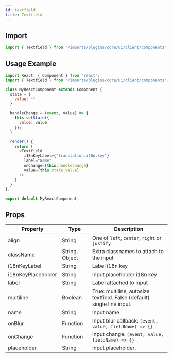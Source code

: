 ```yaml
---
id: textfield
title: Textfield
---
```

    
## Import

```javascript
import { Textfield } from "/imports/plugins/core/ui/client/components";
```

## Usage Example

```javascript
import React, { Component } from "react";
import { Textfield } from "/imports/plugins/core/ui/client/components";

class MyReactComponent extends Component {
  state = {
    value: ""
  }

  handleChange = (event, value) => {
    this.setState({
      value: value
    });
  }

  render() {
    return (
      <Textfield
        i18nKeyLabel={"translation.i18n.key"}
        label="Name"
        onChange={this.handleChange}
        value={this.state.value}
      />
    )
  }
};

export default MyReactComponent;
```

## Props

| Property           | Type           | Description                                                             |
| ------------------ | -------------- | ----------------------------------------------------------------------- |
| align              | String         | One of `left`, `center`, `right` or `justify`                           |
| className          | String, Object | Extra classnames to attach to the input                                 |
| i18nKeyLabel       | String         | Label i18n key                                                          |
| i18nKeyPlaceholder | String         | Input placeholder i18n key                                              |
| label              | String         | Label attached to input                                                 |
| multiline          | Boolean        | True: multiline, autosize textfield. False (default) single line input. |
| name               | String         | Input name                                                              |
| onBlur             | Function       | Input blur callback: `(event, value, fieldName) => {}`                  |
| onChange           | Function       | Input change. `(event, value, fieldName) => {}`                         |
| placeholder        | String         | Input placeholder.                                                      |
